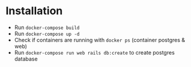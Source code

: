 # Installation

* Run `docker-compose build`
* Run `docker-compose up -d`
* Check if containers are running with `docker ps` (container postgres & web)
* Run `docker-compose run web rails db:create` to create postgres database
